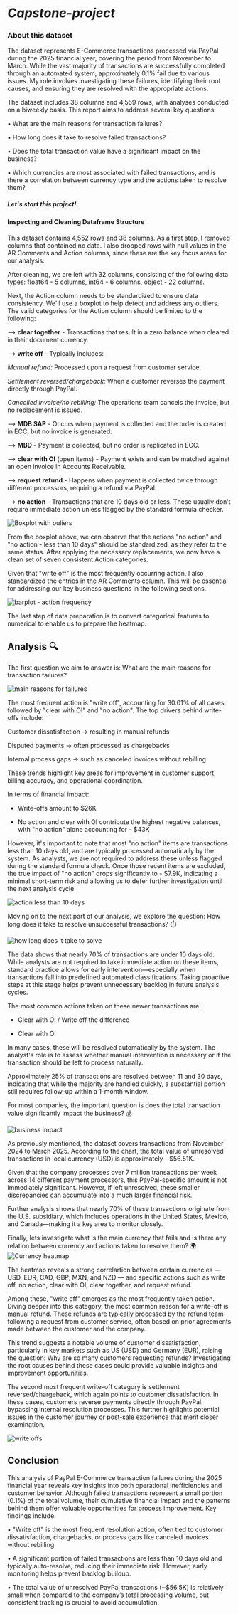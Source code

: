 # _Capstone-project_
### About this dataset
The dataset represents E-Commerce transactions processed via PayPal during the 2025 financial year, covering the period from November to March. While the vast majority of transactions are successfully completed through an automated system, approximately 0.1% fail due to various issues. My role involves investigating these failures, identifying their root causes, and ensuring they are resolved with the appropriate actions.

The dataset includes 38 columns and 4,559 rows, with analyses conducted on a biweekly basis. This report aims to address several key questions:

• What are the main reasons for transaction failures?

• How long does it take to resolve failed transactions?

• Does the total transaction value have a significant impact on the business?

• Which currencies are most associated with failed transactions, and is there a correlation between currency type and the actions taken to resolve them?

##### Let's start this project!
#### Inspecting and Cleaning Dataframe Structure

This dataset contains 4,552 rows and 38 columns. As a first step, I removed columns that contained no data. I also dropped rows with null values in the AR Comments and Action columns, since these are the key focus areas for our analysis.

After cleaning, we are left with 32 columns, consisting of the following data types: float64 - 5 columns, int64 - 6 columns, object - 22 columns.

Next, the Action column needs to be standardized to ensure data consistency. We'll use a boxplot to help detect and address any outliers. The valid categories for the Action column should be limited to the following: 

--> **clear together** - Transactions that result in a zero balance when cleared in their document currency.

--> **write off** - Typically includes:

*Manual refund:* Processed upon a request from customer service.

*Settlement reversed/chargeback:* When a customer reverses the payment directly through PayPal.

*Cancelled invoice/no rebilling:* The operations team cancels the invoice, but no replacement is issued.
  
--> **MDB SAP** - Occurs when payment is collected and the order is created in ECC, but no invoice is generated.

--> **MBD** - Payment is collected, but no order is replicated in ECC.

--> **clear with OI** (open items) - Payment exists and can be matched against an open invoice in Accounts Receivable. 

--> **request refund** - Happens when payment is collected twice through different processors, requiring a refund via PayPal.

--> **no action** - Transactions that are 10 days old or less. These usually don’t require immediate action unless flagged by the standard formula checker.

![Boxplot with ouliers](https://github.com/user-attachments/assets/6d96a2c6-c6fa-4aa8-8762-0a42c1b87426)

From the boxplot above, we can observe that the actions "no action" and "no action - less than 10 days" should be standardized, as they refer to the same status. After applying the necessary replacements, we now have a clean set of seven consistent Action categories.

Given that "write off" is the most frequently occurring action, I also standardized the entries in the AR Comments column. This will be essential for addressing our key business questions in the following sections.

![barplot - action frequency](https://github.com/user-attachments/assets/e3d95615-ad39-4feb-84d5-7ccb4fa337af)

The last step of data preparation is to convert categorical features to numerical to enable us to prepare the heatmap.

## Analysis 🔍

The first question we aim to answer is: What are the main reasons for transaction failures?

![main reasons for failures](https://github.com/user-attachments/assets/05d139c1-3205-4ac0-b7d1-076859f3f3ea)

The most frequent action is "write off", accounting for 30.01% of all cases, followed by "clear with OI" and "no action". The top drivers behind write-offs include:

Customer dissatisfaction → resulting in manual refunds

Disputed payments → often processed as chargebacks

Internal process gaps → such as canceled invoices without rebilling

These trends highlight key areas for improvement in customer support, billing accuracy, and operational coordination.

In terms of financial impact:

* Write-offs amount to $26K

* No action and clear with OI contribute the highest negative balances, with "no action" alone accounting for - $43K

However, it's important to note that most "no action" items are transactions less than 10 days old, and are typically processed automatically by the system. As analysts, we are not required to address these unless flagged during the standard formula check. Once those recent items are excluded, the true impact of "no action" drops significantly to - $7.9K, indicating a minimal short-term risk and allowing us to defer further investigation until the next analysis cycle.

![action less than 10 days](https://github.com/user-attachments/assets/cbecbd3e-4b5f-47a3-9717-5c61757f0d58)

Moving on to the next part of our analysis, we explore the question: How long does it take to resolve unsuccessful transactions? ⏱️

![how long does it take to solve ](https://github.com/user-attachments/assets/d12a1952-888f-4393-bab8-9e3cb9c8810d)

The data shows that nearly 70% of transactions are under 10 days old. While analysts are not required to take immediate action on these items, standard practice allows for early intervention—especially when transactions fall into predefined automated classifications. Taking proactive steps at this stage helps prevent unnecessary backlog in future analysis cycles.

The most common actions taken on these newer transactions are:

* Clear with OI / Write off the difference

* Clear with OI

In many cases, these will be resolved automatically by the system. The analyst's role is to assess whether manual intervention is necessary or if the transaction should be left to process naturally.

Approximately 25% of transactions are resolved between 11 and 30 days, indicating that while the majority are handled quickly, a substantial portion still requires follow-up within a 1-month window.

For most companies, the important question is does the total transaction value significantly impact the business? 💰

![business impact](https://github.com/user-attachments/assets/9a71d4e6-db9b-4fdc-bf2e-7016003de258)

As previously mentioned, the dataset covers transactions from November 2024 to March 2025. According to the chart, the total value of unresolved transactions in local currency (USD) is approximately - $56.51K.

Given that the company processes over 7 million transactions per week across 14 different payment processors, this PayPal-specific amount is not immediately significant. However, if left unresolved, these smaller discrepancies can accumulate into a much larger financial risk.

Further analysis shows that nearly 70% of these transactions originate from the U.S. subsidiary, which includes operations in the United States, Mexico, and Canada—making it a key area to monitor closely.


Finally, lets investigate what is the main currency that fails and is there any relation between currency and actions taken to resolve them? 🌍
![Currency heatmap](https://github.com/user-attachments/assets/c91b14d2-8f0c-45ea-8673-18f3840bbe8b)


The heatmap reveals a strong correlartion between certain currencies — USD, EUR, CAD, GBP, MXN, and NZD — and specific actions such as write off, no action, clear with OI, clear together, and request refund.

Among these, "write off" emerges as the most frequently taken action. Diving deeper into this category, the most common reason for a write-off is manual refund. These refunds are typically processed by the refund team following a request from customer service, often based on prior agreements made between the customer and the company.

This trend suggests a notable volume of customer dissatisfaction, particularly in key markets such as US (USD) and Germany (EUR), raising the question: Why are so many customers requesting refunds? Investigating the root causes behind these cases could provide valuable insights and improvement opportunities.

The second most frequent write-off category is settlement reversed/chargeback, which again points to customer dissatisfaction. In these cases, customers reverse payments directly through PayPal, bypassing internal resolution processes. This further highlights potential issues in the customer journey or post-sale experience that merit closer examination.

![write offs](https://github.com/user-attachments/assets/f475f5cd-1a7d-4b5a-9eaa-efd81c995c2a)

## Conclusion
This analysis of PayPal E-Commerce transaction failures during the 2025 financial year reveals key insights into both operational inefficiencies and customer behavior. Although failed transactions represent a small portion (0.1%) of the total volume, their cumulative financial impact and the patterns behind them offer valuable opportunities for process improvement.
Key findings include:

•	"Write off" is the most frequent resolution action, often tied to customer dissatisfaction, chargebacks, or process gaps like canceled invoices without rebilling.

•	A significant portion of failed transactions are less than 10 days old and typically auto-resolve, reducing their immediate risk. However, early monitoring helps prevent backlog buildup.

•	The total value of unresolved PayPal transactions (~$56.5K) is relatively small when compared to the company’s total processing volume, but consistent tracking is crucial to avoid accumulation.




